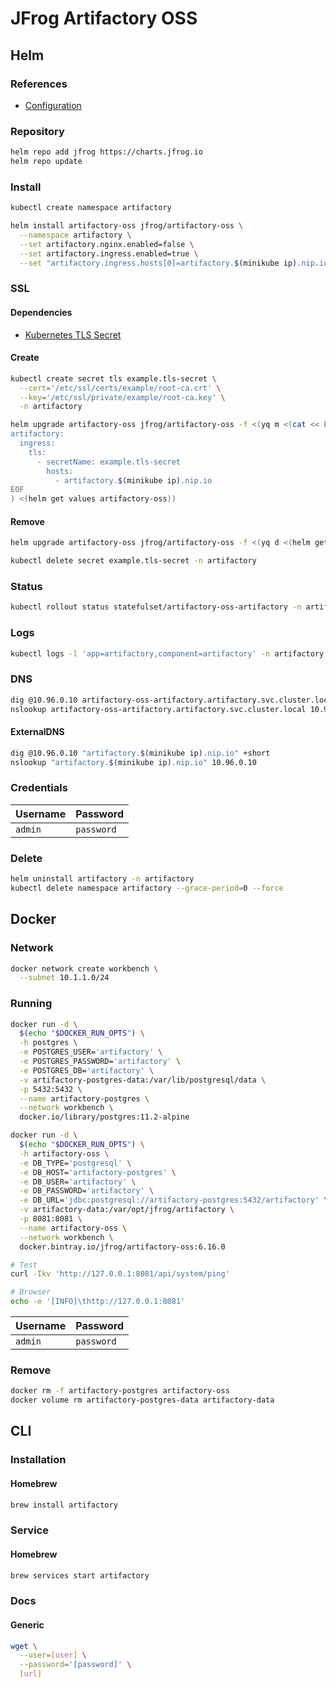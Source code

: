 # JFrog Artifactory OSS

## Helm

### References

- [Configuration](https://github.com/jfrog/charts/tree/master/stable/artifactory-oss#configuration)

### Repository

```sh
helm repo add jfrog https://charts.jfrog.io
helm repo update
```

### Install

```sh
kubectl create namespace artifactory
```

```sh
helm install artifactory-oss jfrog/artifactory-oss \
  --namespace artifactory \
  --set artifactory.nginx.enabled=false \
  --set artifactory.ingress.enabled=true \
  --set "artifactory.ingress.hosts[0]=artifactory.$(minikube ip).nip.io"
```

### SSL

#### Dependencies

- [Kubernetes TLS Secret](/k8s-tls-secret.md)

#### Create

```sh
kubectl create secret tls example.tls-secret \
  --cert='/etc/ssl/certs/example/root-ca.crt' \
  --key='/etc/ssl/private/example/root-ca.key' \
  -n artifactory
```

```sh
helm upgrade artifactory-oss jfrog/artifactory-oss -f <(yq m <(cat << EOF
artifactory:
  ingress:
    tls:
      - secretName: example.tls-secret
        hosts:
          - artifactory.$(minikube ip).nip.io
EOF
) <(helm get values artifactory-oss))
```

#### Remove

```sh
helm upgrade artifactory-oss jfrog/artifactory-oss -f <(yq d <(helm get values artifactory-oss) artifactory.ingress.tls)

kubectl delete secret example.tls-secret -n artifactory
```

### Status

```sh
kubectl rollout status statefulset/artifactory-oss-artifactory -n artifactory
```

### Logs

```sh
kubectl logs -l 'app=artifactory,component=artifactory' -n artifactory -f
```

### DNS

```sh
dig @10.96.0.10 artifactory-oss-artifactory.artifactory.svc.cluster.local +short
nslookup artifactory-oss-artifactory.artifactory.svc.cluster.local 10.96.0.10
```

#### ExternalDNS

```sh
dig @10.96.0.10 "artifactory.$(minikube ip).nip.io" +short
nslookup "artifactory.$(minikube ip).nip.io" 10.96.0.10
```

### Credentials

| Username | Password |
| --- | --- |
| `admin` | `password` |

### Delete

```sh
helm uninstall artifactory -n artifactory
kubectl delete namespace artifactory --grace-period=0 --force
```

## Docker

### Network

```sh
docker network create workbench \
  --subnet 10.1.1.0/24
```

### Running

```sh
docker run -d \
  $(echo "$DOCKER_RUN_OPTS") \
  -h postgres \
  -e POSTGRES_USER='artifactory' \
  -e POSTGRES_PASSWORD='artifactory' \
  -e POSTGRES_DB='artifactory' \
  -v artifactory-postgres-data:/var/lib/postgresql/data \
  -p 5432:5432 \
  --name artifactory-postgres \
  --network workbench \
  docker.io/library/postgres:11.2-alpine
```

```sh
docker run -d \
  $(echo "$DOCKER_RUN_OPTS") \
  -h artifactory-oss \
  -e DB_TYPE='postgresql' \
  -e DB_HOST='artifactory-postgres' \
  -e DB_USER='artifactory' \
  -e DB_PASSWORD='artifactory' \
  -e DB_URL='jdbc:postgresql://artifactory-postgres:5432/artifactory' \
  -v artifactory-data:/var/opt/jfrog/artifactory \
  -p 8081:8081 \
  --name artifactory-oss \
  --network workbench \
  docker.bintray.io/jfrog/artifactory-oss:6.16.0
```

```sh
# Test
curl -Ikv 'http://127.0.0.1:8081/api/system/ping'

# Browser
echo -e '[INFO]\thttp://127.0.0.1:8081'
```

| Username | Password |
| --- | --- |
| `admin` | `password` |

### Remove

```sh
docker rm -f artifactory-postgres artifactory-oss
docker volume rm artifactory-postgres-data artifactory-data
```

## CLI

### Installation

#### Homebrew

```sh
brew install artifactory
```

### Service

#### Homebrew

```sh
brew services start artifactory
```

### Docs

#### Generic

```sh
wget \
  --user=[user] \
  --password='[password]' \
  [url]
```
